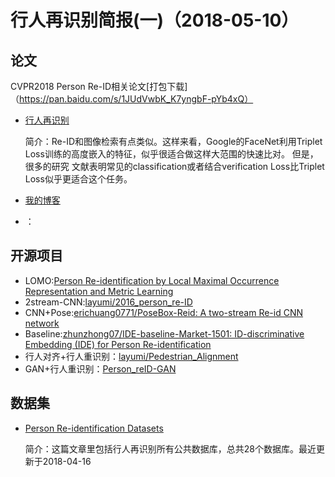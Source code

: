 行人再识别简报(一)（2018-05-10）
=====
论文
-----
CVPR2018 Person Re-ID相关论文[打包下载]（https://pan.baidu.com/s/1JUdVwbK_K7yngbF-pYb4xQ）
* [行人再识别](https://blog.csdn.net/shuzfan/article/details/70069822)

  简介：Re-ID和图像检索有点类似。这样来看，Google的FaceNet利用Triplet Loss训练的高度嵌入的特征，似乎很适合做这样大范围的快速比对。 但是，很多的研究  文献表明常见的classification或者结合verification Loss比Triplet Loss似乎更适合这个任务。

* [我的博客](http://blog.csdn.net/guodongxiaren "悬停显示") 
* ：    

开源项目
------
* LOMO:[Person Re-identification by Local Maximal Occurrence Representation and Metric Learning](http://www.cbsr.ia.ac.cn/users/scliao/projects/lomo_xqda/index.html)
* 2stream-CNN:[layumi/2016_person_re-ID](https://github.com/layumi/2016_person_re-ID)
* CNN+Pose:[erichuang0771/PoseBox-Reid: A two-stream Re-id CNN network](https://github.com/erichuang0771/PoseBox-Reid)
* Baseline:[zhunzhong07/IDE-baseline-Market-1501: ID-discriminative Embedding (IDE) for Person Re-identification](https://github.com/zhunzhong07/IDE-baseline-Market-1501)
* 行人对齐+行人重识别：[layumi/Pedestrian_Alignment](https://github.com/layumi/Pedestrian_Alignment)
* GAN+行人重识别：[Person_reID-GAN](https://github.com/layumi/Person-reID_GAN)

数据集
----
* [Person Re-identification Datasets](http://robustsystems.coe.neu.edu/sites/robustsystems.coe.neu.edu/files/systems/projectpages/reiddataset.html)

  简介：这篇文章里包括行人再识别所有公共数据库，总共28个数据库。最近更新于2018-04-16

